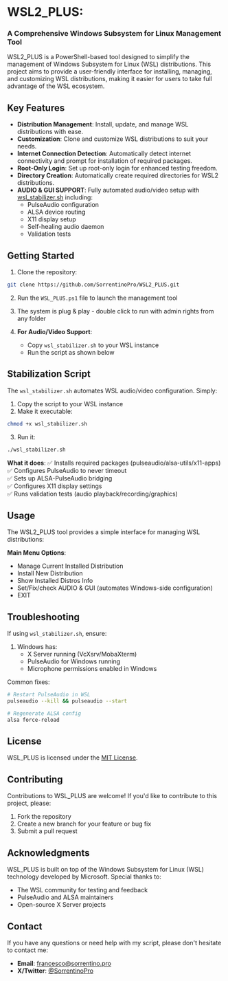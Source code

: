 # WSL2_PLUS: 
### A Comprehensive Windows Subsystem for Linux Management Tool

WSL2_PLUS is a PowerShell-based tool designed to simplify the management of Windows Subsystem for Linux (WSL) distributions. This project aims to provide a user-friendly interface for installing, managing, and customizing WSL distributions, making it easier for users to take full advantage of the WSL ecosystem.

## Key Features

- **Distribution Management**: Install, update, and manage WSL distributions with ease.
- **Customization**: Clone and customize WSL distributions to suit your needs.
- **Internet Connection Detection**: Automatically detect internet connectivity and prompt for installation of required packages.
- **Root-Only Login**: Set up root-only login for enhanced testing freedom.
- **Directory Creation**: Automatically create required directories for WSL2 distributions.
- **AUDIO & GUI SUPPORT**: Fully automated audio/video setup with [wsl_stabilizer.sh](#stabilization-script) including:
  - PulseAudio configuration
  - ALSA device routing
  - X11 display setup
  - Self-healing audio daemon
  - Validation tests

## Getting Started

1. Clone the repository:
```bash
git clone https://github.com/SorrentinoPro/WSL2_PLUS.git
```
2. Run the `WSL_PLUS.ps1` file to launch the management tool

3. The system is plug & play - double click to run with admin rights from any folder
4. **For Audio/Video Support**:
   - Copy `wsl_stabilizer.sh` to your WSL instance
   - Run the script as shown below

## Stabilization Script

The `wsl_stabilizer.sh` automates WSL audio/video configuration. Simply:

1. Copy the script to your WSL instance
2. Make it executable:
```bash
chmod +x wsl_stabilizer.sh
```
3. Run it:
```bash
./wsl_stabilizer.sh
```

**What it does**:
✅ Installs required packages (pulseaudio/alsa-utils/x11-apps)  
✅ Configures PulseAudio to never timeout  
✅ Sets up ALSA-PulseAudio bridging  
✅ Configures X11 display settings  
✅ Runs validation tests (audio playback/recording/graphics)

## Usage

The WSL2_PLUS tool provides a simple interface for managing WSL distributions:

**Main Menu Options**:
- Manage Current Installed Distribution
- Install New Distribution
- Show Installed Distros Info
- Set/Fix/check AUDIO & GUI (automates Windows-side configuration)
- EXIT

## Troubleshooting

If using `wsl_stabilizer.sh`, ensure:
1. Windows has:
   - X Server running (VcXsrv/MobaXterm)
   - PulseAudio for Windows running
   - Microphone permissions enabled in Windows

Common fixes:
```bash
# Restart PulseAudio in WSL
pulseaudio --kill && pulseaudio --start

# Regenerate ALSA config
alsa force-reload
```

## License

WSL_PLUS is licensed under the [MIT License](LICENSE.md).

## Contributing

Contributions to WSL_PLUS are welcome! If you'd like to contribute to this project, please:

1. Fork the repository
2. Create a new branch for your feature or bug fix
3. Submit a pull request

## Acknowledgments

WSL_PLUS is built on top of the Windows Subsystem for Linux (WSL) technology developed by Microsoft. Special thanks to:

- The WSL community for testing and feedback
- PulseAudio and ALSA maintainers
- Open-source X Server projects

## Contact

If you have any questions or need help with my script, please don't hesitate to contact me:

- **Email**: [francesco@sorrentino.pro](mailto:francesco@sorrentino.pro)
- **X/Twitter**: [@SorrentinoPro](https://x.com/SorrentinoPro)
